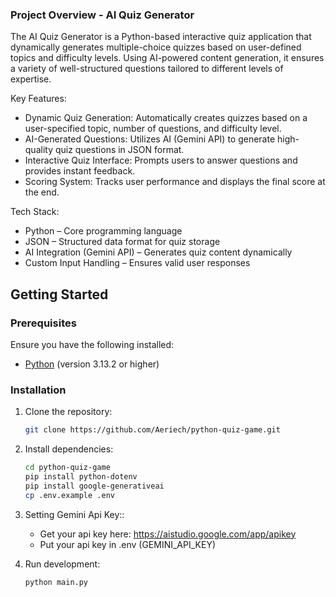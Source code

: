### Project Overview - AI Quiz Generator
The AI Quiz Generator is a Python-based interactive quiz application that dynamically generates multiple-choice quizzes based on user-defined topics and difficulty levels. Using AI-powered content generation, it ensures a variety of well-structured questions tailored to different levels of expertise.

Key Features:
   - Dynamic Quiz Generation: Automatically creates quizzes based on a user-specified topic, number of questions, and difficulty level.
   - AI-Generated Questions: Utilizes AI (Gemini API) to generate high-quality quiz questions in JSON format.
   - Interactive Quiz Interface: Prompts users to answer questions and provides instant feedback.
   - Scoring System: Tracks user performance and displays the final score at the end.

Tech Stack:
   - Python – Core programming language
   - JSON – Structured data format for quiz storage
   - AI Integration (Gemini API) – Generates quiz content dynamically
   - Custom Input Handling – Ensures valid user responses
   
## **Getting Started**

### Prerequisites

Ensure you have the following installed:

- [Python](https://www.python.org/downloads/) (version 3.13.2 or higher)

### Installation

1. Clone the repository:

   ```bash
   git clone https://github.com/Aeriech/python-quiz-game.git
   ```

2. Install dependencies:
   ```bash
   cd python-quiz-game
   pip install python-dotenv
   pip install google-generativeai
   cp .env.example .env
   ```
3. Setting Gemini Api Key::
    - Get your api key here: https://aistudio.google.com/app/apikey
    - Put your api key in .env (GEMINI_API_KEY)

4. Run development:
   ```bash
   python main.py 
   ```